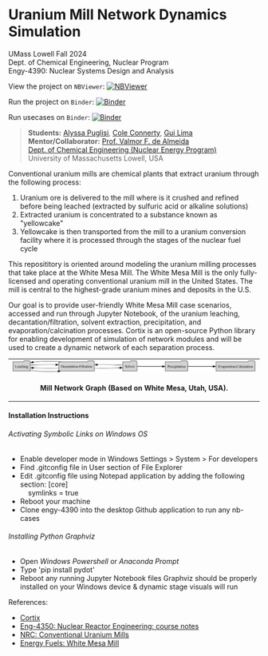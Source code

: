 # Uranium Mill Network Dynamics Simulation

UMass Lowell Fall 2024 <br>
Dept. of Chemical Engineering, Nuclear Program <br>
Engy-4390: Nuclear Systems Design and Analysis

View the project on `NBViewer`: [![NBViewer](https://raw.githubusercontent.com/jupyter/design/master/logos/Badges/nbviewer_badge.svg)](https://nbviewer.jupyter.org/github/dpploy/engy-4390/blob/main/projects/2024/u-mill/reports/overall-project-report.ipynb)

Run the project on `Binder`: [![Binder](https://mybinder.org/badge_logo.svg)](https://mybinder.org/v2/gh/dpploy/engy-4390/HEAD?filepath=projects%2F2024%2Fu-mill%2Freports%2Foverall-project-report.ipynb)

Run usecases on `Binder`: [![Binder](https://mybinder.org/badge_logo.svg)](https://mybinder.org/v2/gh/dpploy/engy-4390/HEAD?filepath=projects%2F2024%2Fu-mill%2Fusecases)

 >**Students:** [Alyssa Puglisi](https://github.com/alyssa-puglisi), [Cole Connerty](https://github.com/coleconn9), [Gui Lima](https://github.com/G00BLiMA)  <br>
 >**Mentor/Collaborator:** [Prof. Valmor F. de Almeida](https://github.com/dealmeidavf) <br>
 >[Dept. of Chemical Engineering (Nuclear Energy Program)](https://www.uml.edu/Engineering/Chemical/faculty/de-Almeida-Valmor.aspx) <br>
 >University of Massachusetts Lowell, USA <br>

Conventional uranium mills are chemical plants that extract uranium through the following process:
1. Uranium ore is delivered to the mill where is it crushed and refined before being leached (extracted by sulfuric acid or alkaline solutions)
1. Extracted uranium is concentrated to a substance known as "yellowcake"
1. Yellowcake is then transported from the mill to a uranium conversion facility where it is processed through the stages of the nuclear fuel cycle


This reposititory is oriented around modeling the uranium milling processes that take place at the White Mesa Mill. The White Mesa Mill is the only fully-licensed and operating conventional uranium mill in the United States. The mill is central to the highest-grade uranium mines and deposits in the U.S. 

Our goal is to provide user-friendly White Mesa Mill case scenarios, accessed and run through Jupyter Notebook, of the uranium leaching, decantation/filtration, solvent extraction, precipitation, and evaporation/calcination processes. Cortix is an open-source Python library for enabling development of simulation of network modules and will be used to create a dynamic network of each separation process. 

|  |
|:---:|
| <img width="1200" src="pics/network-0.gv.png" title="Plant Layout"> |
| <p style="text-align:center;"><b>Mill Network Graph (Based on White Mesa, Utah, USA).</b></p> |

#### Installation Instructions

###### Activating Symbolic Links on Windows OS
+ Enable developer mode in Windows Settings > System > For developers
+ Find .gitconfig file in User section of File Explorer
+ Edit .gitconfig file using Notepad application by adding the following section:
[core] <br>
&nbsp;&nbsp;&nbsp;&nbsp;symlinks = true
+ Reboot your machine
+ Clone engy-4390 into the desktop Github application to run any nb-cases

###### Installing Python Graphviz
+ Open *Windows Powershell* or *Anaconda Prompt*
+ Type 'pip install pydot'
+ Reboot any running Jupyter Notebook files
Graphviz should be properly installed on your Windows device & dynamic stage visuals will run


References:

 + [Cortix](https://cortix.org/)
 + [Eng-4350: Nuclear Reactor Engineering: course notes](https://github.com/dpploy/engy-4350)
+ [NRC: Conventional Uranium Mills](https://www.nrc.gov/materials/uranium-recovery/extraction-methods/conventional-mills.html)
+ [Energy Fuels: White Mesa Mill](https://www.energyfuels.com/white-mesa-mill)
